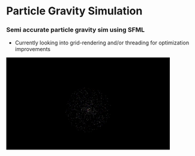 # Particle Gravity Simulation
### Semi accurate particle gravity sim using SFML
* Currently looking into grid-rendering and/or threading for optimization improvements

![circle-sim](video/circle-sim.gif)
